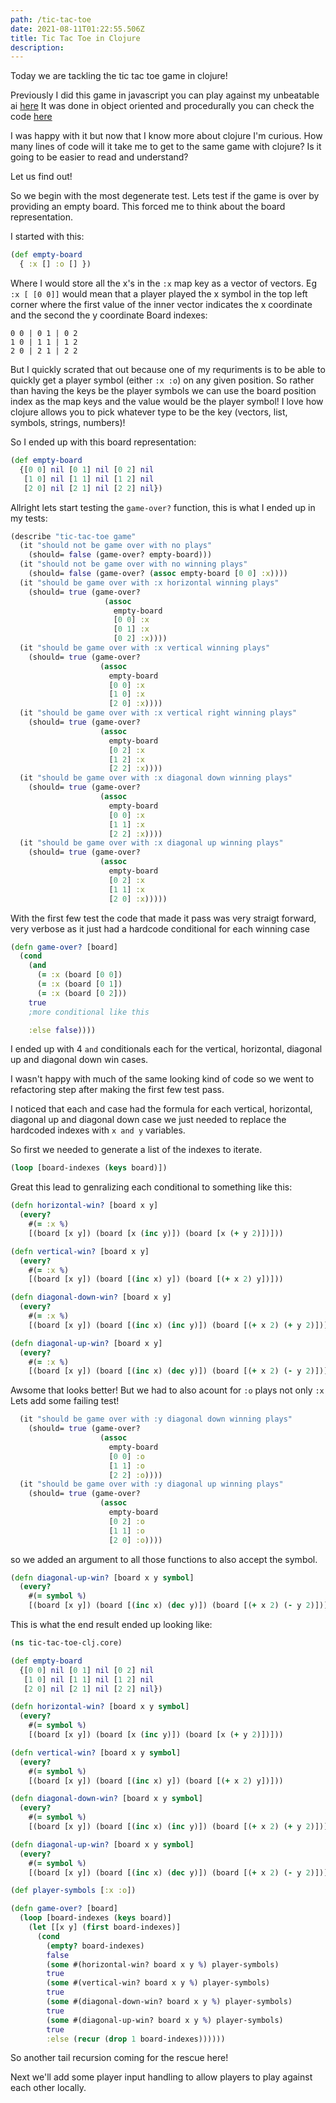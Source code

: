 ```yaml
---
path: /tic-tac-toe
date: 2021-08-11T01:22:55.506Z
title: Tic Tac Toe in Clojure
description: 
---
```


Today we are tackling the tic tac toe game in clojure!

Previously I did this game in javascript you can play against my unbeatable ai [here](https://tic-tac-toe.edgardocarreras.com)
It was done in object oriented and procedurally you can check the code [here](https//github.com/donedgardo/tic-tac-toe)

I was happy with it but now that I know more about clojure I'm curious.
How many lines of code will it take me to get to the same game with clojure?
Is it going to be easier to read and understand?

Let us find out!

So we begin with the most degenerate test. 
Lets test if the game is over by providing an empty board.
This forced me to think about the board representation.

I started with this:
```clojure
(def empty-board 
  { :x [] :o [] })
```
Where I would store all the x's in the `:x` map key as a vector of vectors. Eg `:x [ [0 0]]` would mean that a player
played the x symbol in the top left corner where the first value of the inner vector indicates the x coordinate and the second the y coordinate
Board indexes:
```
0 0 | 0 1 | 0 2 
1 0 | 1 1 | 1 2
2 0 | 2 1 | 2 2
```

But I quickly scrated that out because one of my requriments is to be able to quickly get a player symbol (either `:x :o`) on any given position.
So rather than having the keys be the player symbols we can use the board position index as the map keys and the value would be the player symbol!
I love how clojure allows you to pick whatever type to be the key (vectors, list, symbols, strings, numbers)!

So I ended up with this board representation:

```clojure
(def empty-board
  {[0 0] nil [0 1] nil [0 2] nil
   [1 0] nil [1 1] nil [1 2] nil
   [2 0] nil [2 1] nil [2 2] nil})
```

Allright lets start testing the `game-over?` function, this is what I ended up in my tests:

```clojure
(describe "tic-tac-toe game"
  (it "should not be game over with no plays"
    (should= false (game-over? empty-board)))
  (it "should not be game over with no winning plays"
    (should= false (game-over? (assoc empty-board [0 0] :x))))
  (it "should be game over with :x horizontal winning plays"
    (should= true (game-over?
                     (assoc
                       empty-board
                       [0 0] :x
                       [0 1] :x
                       [0 2] :x))))
  (it "should be game over with :x vertical winning plays"
    (should= true (game-over?
                    (assoc
                      empty-board
                      [0 0] :x
                      [1 0] :x
                      [2 0] :x))))
  (it "should be game over with :x vertical right winning plays"
    (should= true (game-over?
                    (assoc
                      empty-board
                      [0 2] :x
                      [1 2] :x
                      [2 2] :x))))
  (it "should be game over with :x diagonal down winning plays"
    (should= true (game-over?
                    (assoc
                      empty-board
                      [0 0] :x
                      [1 1] :x
                      [2 2] :x))))
  (it "should be game over with :x diagonal up winning plays"
    (should= true (game-over?
                    (assoc
                      empty-board
                      [0 2] :x
                      [1 1] :x
                      [2 0] :x)))))
```

With the first few test the code that made it pass was very straigt forward, very verbose as it just had a hardcode conditional
for each winning case

```clojure
(defn game-over? [board]
  (cond
    (and 
      (= :x (board [0 0])
      (= :x (board [0 1])
      (= :x (board [0 2]))
    true 
    ;more conditional like this

    :else false))))
```

I ended up with 4 `and` conditionals each for the vertical, horizontal, diagonal up and diagonal down win cases.

I wasn't happy with much of the same looking kind of code so we went to refactoring step after making the first few test pass.

I noticed that each and case had the formula for each vertical, horizontal, diagonal up and diagonal down case we just needed to replace the hardcoded indexes with `x and y` variables.

So first we needed to generate a list of the indexes to iterate.
```clojure
(loop [board-indexes (keys board)])
```

Great this lead to genralizing each conditional to something like this:
```clojure
(defn horizontal-win? [board x y]
  (every?
    #(= :x %)
    [(board [x y]) (board [x (inc y)]) (board [x (+ y 2)])]))

(defn vertical-win? [board x y]
  (every?
    #(= :x %)
    [(board [x y]) (board [(inc x) y]) (board [(+ x 2) y])]))

(defn diagonal-down-win? [board x y]
  (every?
    #(= :x %)
    [(board [x y]) (board [(inc x) (inc y)]) (board [(+ x 2) (+ y 2)])])

(defn diagonal-up-win? [board x y]
  (every?
    #(= :x %)
    [(board [x y]) (board [(inc x) (dec y)]) (board [(+ x 2) (- y 2)])])
```

Awsome that looks better!
But we had to also acount for `:o` plays not only `:x`
Lets add some failing test!
```clojure
  (it "should be game over with :y diagonal down winning plays"
    (should= true (game-over?
                    (assoc
                      empty-board
                      [0 0] :o
                      [1 1] :o
                      [2 2] :o))))
  (it "should be game over with :y diagonal up winning plays"
    (should= true (game-over?
                    (assoc
                      empty-board
                      [0 2] :o
                      [1 1] :o
                      [2 0] :o))))
 ```

so we added an argument to all those functions to also accept the symbol.
```clojure
(defn diagonal-up-win? [board x y symbol]
  (every?
    #(= symbol %)
    [(board [x y]) (board [(inc x) (dec y)]) (board [(+ x 2) (- y 2)])])
```

This is what the end result ended up looking like:
```clojure
(ns tic-tac-toe-clj.core)

(def empty-board
  {[0 0] nil [0 1] nil [0 2] nil
   [1 0] nil [1 1] nil [1 2] nil
   [2 0] nil [2 1] nil [2 2] nil})

(defn horizontal-win? [board x y symbol]
  (every?
    #(= symbol %)
    [(board [x y]) (board [x (inc y)]) (board [x (+ y 2)])]))

(defn vertical-win? [board x y symbol]
  (every?
    #(= symbol %)
    [(board [x y]) (board [(inc x) y]) (board [(+ x 2) y])]))

(defn diagonal-down-win? [board x y symbol]
  (every?
    #(= symbol %)
    [(board [x y]) (board [(inc x) (inc y)]) (board [(+ x 2) (+ y 2)])]))

(defn diagonal-up-win? [board x y symbol]
  (every?
    #(= symbol %)
    [(board [x y]) (board [(inc x) (dec y)]) (board [(+ x 2) (- y 2)])]))

(def player-symbols [:x :o])

(defn game-over? [board]
  (loop [board-indexes (keys board)]
    (let [[x y] (first board-indexes)]
      (cond
        (empty? board-indexes)
        false
        (some #(horizontal-win? board x y %) player-symbols)
        true
        (some #(vertical-win? board x y %) player-symbols)
        true
        (some #(diagonal-down-win? board x y %) player-symbols)
        true
        (some #(diagonal-up-win? board x y %) player-symbols)
        true
        :else (recur (drop 1 board-indexes))))))
```

So another tail recursion coming for the rescue here!

Next we'll add some player input handling to allow players to play against each other locally.





